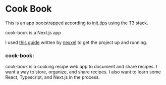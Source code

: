 # Cook Book

This is an app bootstrapped according to [init.tips](https://init.tips) using the T3 stack.

cook-book is a Next.js app

I used [this guide](https://www.nexxel.dev/blog/ct3a-guestbook) written by [nexxel](https://www.nexxel.dev/) to get the project up and running.

### cook-book:

cook-book is a cooking recipe web app to document and share recipes. I want a way to store, organize, and share recipes. I also want to learn some React, Typescript, and Next.js in the process.